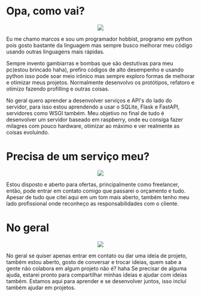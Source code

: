 # Opa, como vai?
<p align="center">
  <img src="https://i.pinimg.com/originals/57/ba/97/57ba970e787c390fcccc4ee61c75ad86.gif">
</p>

Eu me chamo marcos e sou um programador hobbist, programo em python pois gosto bastante da linguagem mas sempre busco melhorar meu código usando outras linguagens mais rápidas.

Sempre invento gambiarras e bombas que são destutivas para meu pc(estou brincado haha), prefiro códigos de alto desempenho e usando python isso pode soar meio irônico mas sempre exploro formas de melhorar e otimizar meus projetos. Normalmente desenvolvo os protótipos, refatoro e otimizo fazendo profilling e outras coisas.

No geral quero aprender a desenvolver serviços e API's do lado do servidor, para isso estou aprendendo a usar o SQLite, Flask e FastAPI, servidores como WSGI também. Meu objetivo no final de tudo é desenvolver um servidor baseado em raspberry, onde eu consiga fazer milagres com pouco hardware, otimizar ao máximo e ver realmente as coisas evoluindo.

# Precisa de um serviço meu?
<p align="center">
  <img src="https://i.pinimg.com/originals/7d/97/f8/7d97f84ae99be5a47c2014402029b29a.gif">
</p>

Estou disposto e aberto para ofertas, principalmente como freelancer, então, pode entrar em contato comigo que passarei o orçamento e tudo. Apesar de tudo que citei aqui em um tom mais aberto, também tenho meu lado profissional onde reconheço as responsabilidades com o cliente.

# No geral
<p align="center">
  <img src="https://i.pinimg.com/originals/20/37/59/203759c610a8294ca55be2fb1b51e1f6.gif">
</p>

No geral se quiser apenas entrar em contato ou dar uma ideia de projeto, também estou aberto, gosto de conversar e trocar ideias, quem sabe a gente não colabora em algum projeto não é? haha
Se precisar de alguma ajuda, estarei pronto para compartilhar minhas ideias e ajudar com ideias também. Estamos aqui para aprender e se desenvolver juntos, isso incluí também ajudar em projetos.


<!---
MarcosDevHub/MarcosDevHub is a ✨ special ✨ repository because its `README.md` (this file) appears on your GitHub profile.
You can click the Preview link to take a look at your changes.
--->
